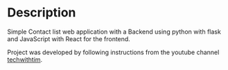 # Description 

Simple Contact list web application with a Backend using python with flask and JavaScript with React for the frontend. 

Project was developed by following instructions from the youtube channel [techwithtim](https://www.youtube.com/watch?v=PppslXOR7TA&t=3395).